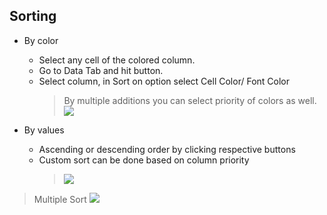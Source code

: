 ## Sorting

- By color

  - Select any cell of the colored column.
  - Go to Data Tab and hit button.
  - Select column, in Sort on option select Cell Color/ Font Color
    > By multiple additions you can select priority of colors as well.
    > ![](gif/Sort3.gif)

- By values

  - Ascending or descending order by clicking respective buttons
  - Custom sort can be done based on column priority
    > ![](gif/Sort2.gif)

> Multiple Sort
> ![](gif/Sort1.gif)
